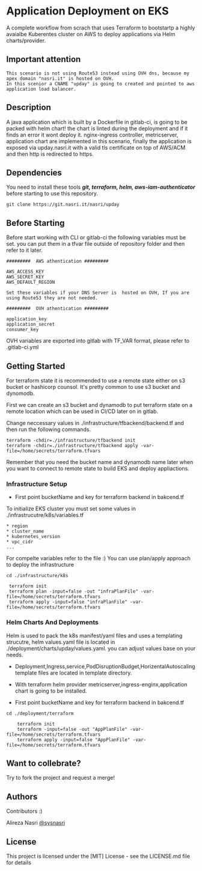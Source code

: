 
# Application Deployment on EKS
A complete workflow from scrach that uses Terraform to bootstartp a highly
avaialbe Kuberentes cluster on AWS to deploy applications via Helm charts/provider. 

## Important attention

```
This scenario is not using Route53 instead using OVH dns, because my apex domain "nasri.it" is hosted on OVH.
In this scenior a CNAME "upday" is going to created and pointed to aws application load balancer.  

```

## Description

A java application which is built by a Dockerfile in gitlab-ci, is going to be packed with helm chart! the chart is linted during the deployment and if it finds an error it wont deploy it. nginx-ingress controller, metricserver, application chart are implemented in this scenario, finally the application is exposed via upday.nasri.it with a valid tls certificate on top of AWS/ACM and then http is redirected to https. 

## Dependencies 
You need to install these tools ***git, terraform, helm, aws-iam-authenticator*** before starting to use this repository. 

```
git clone https://git.nasri.it/nasri/upday

```

## Before Starting 

Before start working with CLI or gitlab-ci the following variables must be set. you can put them in a tfvar file outside of repository folder and then refer to it later.
```
#########  AWS athentication #########

AWS_ACCESS_KEY 
AWS_SECRET_KEY
AWS_DEFAULT_REGION

Set these variables if your DNS Server is  hosted on OVH, If you are using Route53 they are not needed. 

#########  OVH athentication #########

application_key  
application_secret
consumer_key

```
OVH variables are exported into gitlab with TF_VAR format, please refer to .gitlab-ci.yml


## Getting Started
For terraform state it is recommended to use a remote state either on s3 bucket or hashicorp counsol. It's pretty common to use s3 bucket and dynomodb.

First we can create an s3 bucket and dynamodb to put terraform state on a remote location which can be used in CI/CD later on in gitlab. 

Change neccessary values in ./infrastructure/tfbackend/backend.tf and then run the following commands. 

```
terraform -chdir=./infrastructure/tfbackend init 
terraform -chdir=./infrastructure/tfbackend apply -var-file=/home/secrets/terraform.tfvars

```
Remember that you need the bucket name and dynamodb name later when you want to connect to remote state to build EKS and deploy appliactions. 



### Infrastructure Setup  

* First point bucketName and key for terraform backend in bakcend.tf

To initialize EKS cluster you must set some values in ./infrastrucutre/k8s/variables.tf 

```
* region
* cluster_name
* kubernetes_version
* vpc_cidr
...

```
For compelte variables refer to the file :) 
You can use plan/apply approach to deploy the infrastructure

```
cd ./infrastructure/k8s 

 terraform init
 terraform plan -input=false -out "infraPlanFile" -var-file=/home/secrets/terraform.tfvars
 terraform apply -input=false "infraPlanFile" -var-file=/home/secrets/terraform.tfvars

```


### Helm Charts And Deployments 
Helm is used to pack the k8s manifest/yaml files and uses a templating strucutre,  helm values.yaml file is located in ./deployment/charts/upday/values.yaml. you can adjust values base on your needs. 


* Deployment,Ingress,service,PodDisruptionBudget,HorizentalAutoscaling template files are located in template directory. 

* With terraform helm provider metricserver,ingress-enginx,application chart is going to be installed.

* First point bucketName and key for terraform backend in bakcend.tf

```
cd ./deployment/terraform

    terraform init
    terraform -input=false -out "AppPlanFile" -var-file=/home/secrets/terraform.tfvars
    terraform apply -input=false "AppPlanFile" -var-file=/home/secrets/terraform.tfvars

```



## Want to collebrate? 

Try to fork the project and request a merge! 


## Authors

Contributors :)

Alireza Nasri
[@sysnasri](https://linkedin.com/in/sysnasri)


## License

This project is licensed under the [MIT] License - see the LICENSE.md file for details
